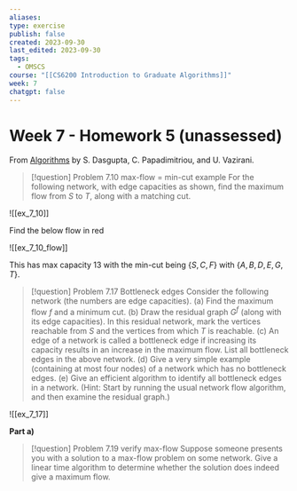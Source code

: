 ```yaml
---
aliases: 
type: exercise
publish: false
created: 2023-09-30
last_edited: 2023-09-30
tags:
  - OMSCS
course: "[[CS6200 Introduction to Graduate Algorithms]]"
week: 7
chatgpt: false
---
```

# Week 7 - Homework 5 (unassessed) 

From [Algorithms](http://algorithmics.lsi.upc.edu/docs/Dasgupta-Papadimitriou-Vazirani.pdf) by S. Dasgupta, C. Papadimitriou, and U. Vazirani.

> [!question] Problem 7.10 max-flow = min-cut example
> For the following network, with edge capacities as shown, find the maximum flow from $S$ to $T$, along with a matching cut.

![[ex_7_10]]

Find the below flow in red

![[ex_7_10_flow]]

This has max capacity 13 with the min-cut being $\{S, C, F\}$ with $\{A, B, D, E, G, T\}$.

>[!question] Problem 7.17 Bottleneck edges
>Consider the following network (the numbers are edge capacities).
>(a) Find the maximum flow $f$ and a minimum cut. 
>(b) Draw the residual graph $G^f$ (along with its edge capacities). In this residual network, mark the vertices reachable from $S$ and the vertices from which $T$ is reachable. 
>(c) An edge of a network is called a bottleneck edge if increasing its capacity results in an increase in the maximum flow. List all bottleneck edges in the above network. 
>(d) Give a very simple example (containing at most four nodes) of a network which has no bottleneck edges. 
>(e) Give an efficient algorithm to identify all bottleneck edges in a network. (Hint: Start by running the usual network flow algorithm, and then examine the residual graph.)

![[ex_7_17]]

**Part a)**



>[!question] Problem 7.19 verify max-flow
>Suppose someone presents you with a solution to a max-flow problem on some network. Give a linear time algorithm to determine whether the solution does indeed give a maximum flow.
